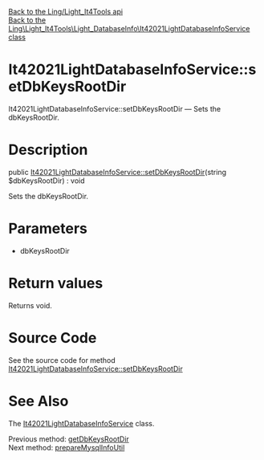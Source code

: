 [Back to the Ling/Light_It4Tools api](https://github.com/lingtalfi/Light_It4Tools/blob/master/doc/api/Ling/Light_It4Tools.md)<br>
[Back to the Ling\Light_It4Tools\Light_DatabaseInfo\It42021LightDatabaseInfoService class](https://github.com/lingtalfi/Light_It4Tools/blob/master/doc/api/Ling/Light_It4Tools/Light_DatabaseInfo/It42021LightDatabaseInfoService.md)


It42021LightDatabaseInfoService::setDbKeysRootDir
================



It42021LightDatabaseInfoService::setDbKeysRootDir — Sets the dbKeysRootDir.




Description
================


public [It42021LightDatabaseInfoService::setDbKeysRootDir](https://github.com/lingtalfi/Light_It4Tools/blob/master/doc/api/Ling/Light_It4Tools/Light_DatabaseInfo/It42021LightDatabaseInfoService/setDbKeysRootDir.md)(string $dbKeysRootDir) : void




Sets the dbKeysRootDir.




Parameters
================


- dbKeysRootDir

    


Return values
================

Returns void.








Source Code
===========
See the source code for method [It42021LightDatabaseInfoService::setDbKeysRootDir](https://github.com/lingtalfi/Light_It4Tools/blob/master/Light_DatabaseInfo/It42021LightDatabaseInfoService.php#L51-L54)


See Also
================

The [It42021LightDatabaseInfoService](https://github.com/lingtalfi/Light_It4Tools/blob/master/doc/api/Ling/Light_It4Tools/Light_DatabaseInfo/It42021LightDatabaseInfoService.md) class.

Previous method: [getDbKeysRootDir](https://github.com/lingtalfi/Light_It4Tools/blob/master/doc/api/Ling/Light_It4Tools/Light_DatabaseInfo/It42021LightDatabaseInfoService/getDbKeysRootDir.md)<br>Next method: [prepareMysqlInfoUtil](https://github.com/lingtalfi/Light_It4Tools/blob/master/doc/api/Ling/Light_It4Tools/Light_DatabaseInfo/It42021LightDatabaseInfoService/prepareMysqlInfoUtil.md)<br>

